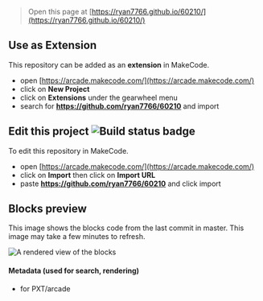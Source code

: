  


> Open this page at [https://ryan7766.github.io/60210/](https://ryan7766.github.io/60210/)

## Use as Extension

This repository can be added as an **extension** in MakeCode.

* open [https://arcade.makecode.com/](https://arcade.makecode.com/)
* click on **New Project**
* click on **Extensions** under the gearwheel menu
* search for **https://github.com/ryan7766/60210** and import

## Edit this project ![Build status badge](https://github.com/ryan7766/60210/workflows/MakeCode/badge.svg)

To edit this repository in MakeCode.

* open [https://arcade.makecode.com/](https://arcade.makecode.com/)
* click on **Import** then click on **Import URL**
* paste **https://github.com/ryan7766/60210** and click import

## Blocks preview

This image shows the blocks code from the last commit in master.
This image may take a few minutes to refresh.

![A rendered view of the blocks](https://github.com/ryan7766/60210/raw/master/.github/makecode/blocks.png)

#### Metadata (used for search, rendering)

* for PXT/arcade
<script src="https://makecode.com/gh-pages-embed.js"></script><script>makeCodeRender("{{ site.makecode.home_url }}", "{{ site.github.owner_name }}/{{ site.github.repository_name }}");</script>
